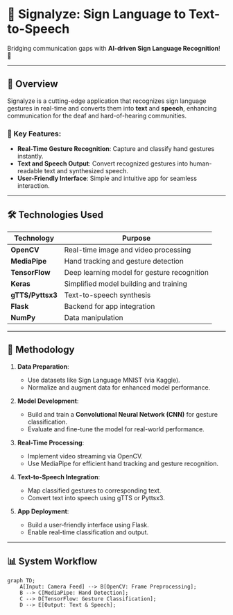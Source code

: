 # 🌟 Signalyze: Sign Language to Text-to-Speech

Bridging communication gaps with **AI-driven Sign Language Recognition**! 🚀

---

## 📖 Overview

Signalyze is a cutting-edge application that recognizes sign language gestures in real-time and converts them into **text** and **speech**, enhancing communication for the deaf and hard-of-hearing communities.

### 🧩 Key Features:
- **Real-Time Gesture Recognition**: Capture and classify hand gestures instantly.
- **Text and Speech Output**: Convert recognized gestures into human-readable text and synthesized speech.
- **User-Friendly Interface**: Simple and intuitive app for seamless interaction.

---

## 🛠️ Technologies Used

| Technology      | Purpose                                |
|------------------|----------------------------------------|
| **OpenCV**       | Real-time image and video processing   |
| **MediaPipe**    | Hand tracking and gesture detection    |
| **TensorFlow**   | Deep learning model for gesture recognition |
| **Keras**        | Simplified model building and training |
| **gTTS/Pyttsx3** | Text-to-speech synthesis               |
| **Flask**        | Backend for app integration            |
| **NumPy**        | Data manipulation                     |

---

## 🔬 Methodology

1. **Data Preparation**:
   - Use datasets like Sign Language MNIST (via Kaggle).
   - Normalize and augment data for enhanced model performance.

2. **Model Development**:
   - Build and train a **Convolutional Neural Network (CNN)** for gesture classification.
   - Evaluate and fine-tune the model for real-world performance.

3. **Real-Time Processing**:
   - Implement video streaming via OpenCV.
   - Use MediaPipe for efficient hand tracking and gesture recognition.

4. **Text-to-Speech Integration**:
   - Map classified gestures to corresponding text.
   - Convert text into speech using gTTS or Pyttsx3.

5. **App Deployment**:
   - Build a user-friendly interface using Flask.
   - Enable real-time classification and output.

---

## 📊 System Workflow

```mermaid
graph TD;
    A[Input: Camera Feed] --> B[OpenCV: Frame Preprocessing];
    B --> C[MediaPipe: Hand Detection];
    C --> D[TensorFlow: Gesture Classification];
    D --> E[Output: Text & Speech];



